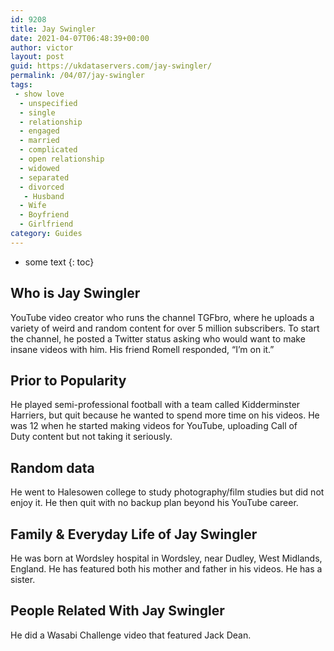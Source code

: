 ```yaml
---
id: 9208
title: Jay Swingler
date: 2021-04-07T06:48:39+00:00
author: victor
layout: post
guid: https://ukdataservers.com/jay-swingler/
permalink: /04/07/jay-swingler
tags:
 - show love
  - unspecified
  - single
  - relationship
  - engaged
  - married
  - complicated
  - open relationship
  - widowed
  - separated
  - divorced
   - Husband
  - Wife
  - Boyfriend
  - Girlfriend
category: Guides
---
```


* some text
{: toc}


## Who is Jay Swingler



YouTube video creator who runs the channel TGFbro, where he uploads a variety of weird and random content for over 5 million subscribers. To start the channel, he posted a Twitter status asking who would want to make insane videos with him. His friend Romell responded, &#8220;I&#8217;m on it.&#8221; 

                
                
                
## Prior to Popularity



He played semi-professional football with a team called Kidderminster Harriers, but quit because he wanted to spend more time on his videos. He was 12 when he started making videos for YouTube, uploading Call of Duty content but not taking it seriously. 

                
                
                
## Random data



He went to Halesowen college to study photography/film studies but did not enjoy it. He then quit with no backup plan beyond his YouTube career. 

                
                
                
## Family & Everyday Life of Jay Swingler



He was born at Wordsley hospital in Wordsley, near Dudley, West Midlands, England. He has featured both his mother and father in his videos. He has a sister. 

                
                
                
## People Related With Jay Swingler



He did a Wasabi Challenge video that featured Jack Dean. 

                
              
            
          
          
          
